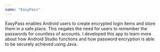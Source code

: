 ```yaml
---
name: "EasyPass"
---
```


EasyPass enables Android users to create encrypted login items and store them in a safe place. This negates the need for users to remember the passwords for countless of accounts. I developed this app to learn more about how Android Studio functions and how password encryption is able to be securely achieved using Java.